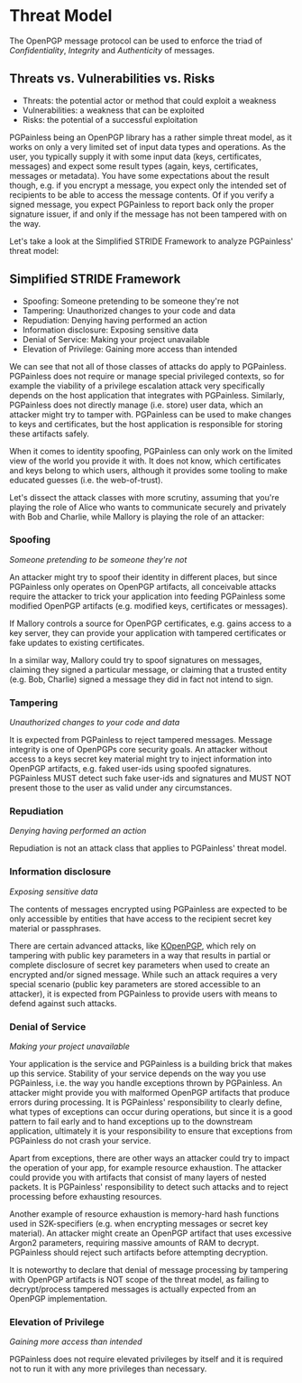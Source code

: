# Threat Model

The OpenPGP message protocol can be used to enforce the triad of *Confidentiality*, *Integrity* and *Authenticity* of
messages.

## Threats vs. Vulnerabilities vs. Risks
* Threats: the potential actor or method that could exploit a weakness
* Vulnerabilities: a weakness that can be exploited
* Risks: the potential of a successful exploitation

PGPainless being an OpenPGP library has a rather simple threat model, as it works on only a very limited set of input
data types and operations.
As the user, you typically supply it with some input data (keys, certificates, messages) and expect some result types
(again, keys, certificates, messages or metadata).
You have some expectations about the result though, e.g. if you encrypt a message, you expect only the intended set of
recipients to be able to access the message contents.
Of if you verify a signed message, you expect PGPainless to report back only the proper signature issuer,
if and only if the message has not been tampered with on the way.

Let's take a look at the Simplified STRIDE Framework to analyze PGPainless' threat model:

## Simplified STRIDE Framework
* Spoofing: Someone pretending to be someone they're not
* Tampering: Unauthorized changes to your code and data
* Repudiation: Denying having performed an action
* Information disclosure: Exposing sensitive data
* Denial of Service: Making your project unavailable
* Elevation of Privilege: Gaining more access than intended

We can see that not all of those classes of attacks do apply to PGPainless.
PGPainless does not require or manage special privileged contexts, so for example the viability of a privilege
escalation attack very specifically depends on the host application that integrates with PGPainless.
Similarly, PGPainless does not directly manage (i.e. store) user data, which an attacker might try to tamper with.
PGPainless can be used to make changes to keys and certificates, but the host application is responsible for storing
these artifacts safely.

When it comes to identity spoofing, PGPainless can only work on the limited view of the world you provide it with.
It does not know, which certificates and keys belong to which users, although it provides some tooling to make educated
guesses (i.e. the web-of-trust).

Let's dissect the attack classes with more scrutiny, assuming that you're playing the role of Alice who wants to
communicate securely and privately with Bob and Charlie, while Mallory is playing the role of an attacker:

### Spoofing
*Someone pretending to be someone they're not*

An attacker might try to spoof their identity in different places, but since PGPainless only operates on OpenPGP
artifacts, all conceivable attacks require the attacker to trick your application into feeding PGPainless some modified
OpenPGP artifacts (e.g. modified keys, certificates or messages).

If Mallory controls a source for OpenPGP certificates, e.g. gains access to a key server, they can provide your
application with tampered certificates or fake updates to existing certificates.


In a similar way, Mallory could try to spoof signatures on messages, claiming they signed a particular message,
or claiming that a trusted entity (e.g. Bob, Charlie) signed a message they did in fact not intend to sign.

### Tampering
*Unauthorized changes to your code and data*

It is expected from PGPainless to reject tampered messages. Message integrity is one of OpenPGPs core security goals.
An attacker without access to a keys secret key material might try to inject information into OpenPGP artifacts, e.g.
faked user-ids using spoofed signatures.
PGPainless MUST detect such fake user-ids and signatures and MUST NOT present those to the user as valid under any
circumstances.


### Repudiation
*Denying having performed an action*

Repudiation is not an attack class that applies to PGPainless' threat model.

### Information disclosure
*Exposing sensitive data*

The contents of messages encrypted using PGPainless are expected to be only accessible by entities that have access
to the recipient secret key material or passphrases.

There are certain advanced attacks, like [KOpenPGP](https://kopenpgp.com), which rely on tampering with public key parameters
in a way that results in partial or complete disclosure of secret key parameters when used to create an encrypted 
and/or signed message.
While such an attack requires a very special scenario (public key parameters are stored accessible to an attacker),
it is expected from PGPainless to provide users with means to defend against such attacks.

### Denial of Service
*Making your project unavailable*

Your application is the service and PGPainless is a building brick that makes up this service.
Stability of your service depends on the way you use PGPainless, i.e. the way you handle exceptions thrown by PGPainless.
An attacker might provide you with malformed OpenPGP artifacts that produce errors during processing.
It is PGPainless' responsibility to clearly define, what types of exceptions can occur during operations, but since
it is a good pattern to fail early and to hand exceptions up to the downstream application, ultimately it is your
responsibility to ensure that exceptions from PGPainless do not crash your service.

Apart from exceptions, there are other ways an attacker could try to impact the operation of your app, for example
resource exhaustion. The attacker could provide you with artifacts that consist of many layers of nested packets.
It is PGPainless' responsibility to detect such attacks and to reject processing before exhausting resources.

Another example of resource exhaustion is memory-hard hash functions used in S2K-specifiers (e.g. when encrypting
messages or secret key material). An attacker might create an OpenPGP artifact that uses excessive Argon2 parameters,
requiring massive amounts of RAM to decrypt. PGPainless should reject such artifacts before attempting decryption.

It is noteworthy to declare that denial of message processing by tampering with OpenPGP artifacts is NOT scope of
the threat model, as failing to decrypt/process tampered messages is actually expected from an OpenPGP implementation.

### Elevation of Privilege
*Gaining more access than intended*

PGPainless does not require elevated privileges by itself and it is required not to run it with any more privileges
than necessary.
